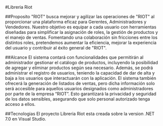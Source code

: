 #Libreria Riot

##Proposito
"RIOT" busca mejorar y agilizar las operaciones de "RIOT" al proporcionar una
plataforma eficaz para Gerentes, Administradores y Vendedores. Nuestro objetivo
es equipar a cada usuario con herramientas diseñadas para simplificar la
asignación de roles, la gestión de productos y el manejo de ventas. Fomentando
una colaboración sin fricciones entre los distintos roles, pretendemos aumentar la
eficiencia, mejorar la experiencia del usuario y contribuir al éxito general de "RIOT".

##Alcance
El sistema contará con funcionalidades que permitirán al administrador gestionar el
catálogo de productos, incluyendo la posibilidad de agregar y eliminar productos
según sea necesario. Además, se podrá administrar el registro de usuarios,
teniendo la capacidad de dar de alta y baja a los usuarios que interactuarán con la
aplicación. El sistema también ofrecerá la generación de listados de ventas, pero
dicha información solo será accesible para aquellos usuarios designados como
administradores por parte de la empresa “RIOT”. Esto garantizará la privacidad y
seguridad de los datos sensibles, asegurando que solo personal autorizado tenga
acceso a ellos.

##Tecnologias
El proyecto Libreria Riot esta creada sobre la version .NET 7.0 en Visual Studio.
